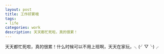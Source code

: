 ```yaml
---
layout: post
title: 工作好累哦
tags:
- life
categories: work
description: 天天都忙死啦，真的很累！
---
```

天天都忙死啦，真的很累！什么时候可以不用上班啊，天天在家玩，╮(╯▽╰)╭
